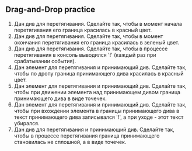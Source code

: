 ## Drag-and-Drop practice
1. Дан див для перетягивания. Сделайте так, чтобы в момент начала перетягивания его граница красилась в красный цвет.
2. Дан див для перетягивания. Сделайте так, чтобы в момент окончания перетягивания его граница красилась в зеленый цвет.
3. Дан див для перетягивания. Сделайте так, чтобы в процессе перетягивания в консоль выводился '!' (каждый раз при срабатывании события).
4. Дан элемент для перетягивания и принимающий див. Сделайте так, чтобы по дропу граница принимающего дива красилась в красный цвет.
5. Дан элемент для перетягивания и принимающий див. Сделайте так, чтобы при движении элемента над принимающем дивом граница принимающего дива в виде точечек.
6. Дан элемент для перетягивания и принимающий див. Сделайте так, чтобы при вхождении элемента в границы принимающего дива в текст принимающего дива записывался '!', а при уходе - этот текст убирался.
7. Дан див для перетягивания и принимающий див. Сделайте так, чтобы в процессе перетягивания граница принимающего становилась не сплошной, а в виде точечек.
